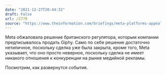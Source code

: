```yaml
---
date: "2021-12-27T20:44:32"
draft: False
url: /2779
source: "https://www.theinformation.com/briefings/meta-platforms-appeals-u-k-regulators-order-to-sell-giphy?rc=ukjmk2"
---
```


Meta обжаловала решение британского регулятора, которым компании предписывалось продать Giphy. Само по себе решение достаточно нетипичное, поскольку сделка уже была закрыта, кроме того, Meta указывает, что оно просто неверное, поскольку сделка не имеет никакого отношения к конкуренции на рынке медийной рекламы.

Посмотрим, как развернутся события.
